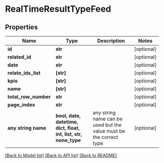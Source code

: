 # RealTimeResultTypeFeed


## Properties
Name | Type | Description | Notes
------------ | ------------- | ------------- | -------------
**id** | **str** |  | [optional] 
**related_id** | **str** |  | [optional] 
**date** | **str** |  | [optional] 
**relate_ids_list** | **[str]** |  | [optional] 
**kpis** | **[str]** |  | [optional] 
**name** | **[str]** |  | [optional] 
**total_row_number** | **str** |  | [optional] 
**page_index** | **str** |  | [optional] 
**any string name** | **bool, date, datetime, dict, float, int, list, str, none_type** | any string name can be used but the value must be the correct type | [optional]

[[Back to Model list]](../README.md#documentation-for-models) [[Back to API list]](../README.md#documentation-for-api-endpoints) [[Back to README]](../README.md)


